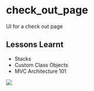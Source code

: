 # check_out_page

UI for a check out page 

## Lessons Learnt 
 - Stacks
 - Custom Class Objects
 - MVC Architecture 101


<img src="https://tinypic.host/images/2022/08/01/check_out_google-pixel4-ohsoorange-portrait.md.png"  />